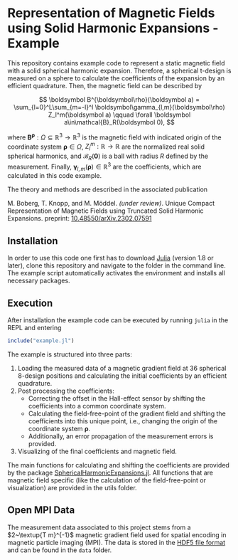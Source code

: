 # Representation of Magnetic Fields using Solid Harmonic Expansions - Example

This repository contains example code to represent a static magnetic field with a solid spherical harmonic expansion. Therefore, a spherical t-design is measured on a sphere to calculate the coefficients of the expansion by an efficient quadrature. Then, the magnetic field can be described by 
```math 
        \boldsymbol B^{\boldsymbol\rho}(\boldsymbol a) = 
        \sum_{l=0}^L\sum_{m=-l}^l \boldsymbol\gamma_{l,m}(\boldsymbol\rho) Z_l^m(\boldsymbol a)
        \qquad \forall \boldsymbol a\in\mathcal{B}_R(\boldsymbol 0), 
```
where $\boldsymbol B^{\boldsymbol\rho}:\Omega \subseteq\mathbb{R}^3 \rightarrow \mathbb{R}^3$ is the magnetic field with indicated origin of the coordinate system $\boldsymbol\rho\in\Omega$, $Z_l^m : \mathbb{R} \rightarrow \mathbb{R}$ are the normalized real solid spherical harmonics, and $\mathcal B_R(\boldsymbol 0)$ is a ball with radius $R$ defined by the measurement. Finally, $\boldsymbol\gamma_{l,m}(\boldsymbol\rho)\in\mathbb{R}^3$ are the coefficients, which are calculated in this code example.


The theory and methods are described in the associated publication

M. Boberg, T. Knopp, and M. Möddel. *(under review)*. Unique Compact Representation of Magnetic Fields using Truncated Solid Harmonic Expansions. preprint: [10.48550/arXiv.2302.07591](https://doi.org/10.48550/arXiv.2302.07591)




## Installation

In order to use this code one first has to download [Julia](https://julialang.org/) (version 1.8 or later), clone this repository and navigate to the folder in the command line. The example script automatically activates the environment and installs all necessary packages.

## Execution
After installation the example code can be executed by running `julia` in the REPL and entering
```julia
include("example.jl")
```
The example is structured into three parts:
1. Loading the measured data of a magnetic gradient field at $36$ spherical 8-design positions and calculating the initial coefficients by an efficient quadrature.
2. Post processing the coefficients: 
    * Correcting the offset in the Hall-effect sensor by shifting the coefficients into a common coordinate system.
    * Calculating the field-free-point of the gradient field and shifting the coefficients into this unique point, i.e., changing the origin of the coordinate system $\boldsymbol\rho$.
    * Additionally, an error propagation of the measurement errors is provided.
3. Visualizing of the final coefficients and magnetic field.

The main functions for calculating and shifting the coefficients are provided by the package [SphericalHarmonicExpansions.jl](https://github.com/hofmannmartin/SphericalHarmonicExpansions.jl). All functions that are magnetic field specific (like the calculation of the field-free-point or visualization) are provided in the utils folder.


## Open MPI Data

The measurement data associated to this project stems from a $2~\textup{T m}^{-1}$ magnetic gradient field used for spatial encoding in magnetic particle imaging (MPI). The data is stored in the [HDF5 file format](https://www.hdfgroup.org/solutions/hdf5/) and can be found in the `data` folder.
